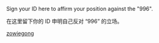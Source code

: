 Sign your ID here to affirm your position against the "996".

在这里留下你的 ID 申明自己反对 “996” 的立场。

[zowiegong](https://github.com/zowiegong)
